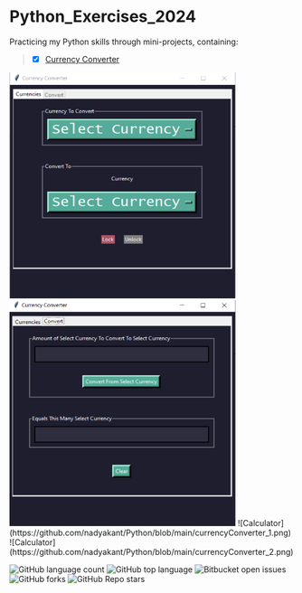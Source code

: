 # Python_Exercises_2024

Practicing my Python skills through mini-projects, containing: 
> - [x] [Currency Converter](https://github.com/nadyakant/Python/blob/main/Currency_Conversion.py) 

<img src="https://github.com/nadyakant/Python/blob/main/currencyConverter_1.png" width="400" height="400" /> 
<img src="https://github.com/nadyakant/Python/blob/main/currencyConverter_2.png" width="400" height="400" />
![Calculator](https://github.com/nadyakant/Python/blob/main/currencyConverter_1.png)
![Calculator](https://github.com/nadyakant/Python/blob/main/currencyConverter_2.png)





![GitHub language count](https://img.shields.io/github/languages/count/nadyakant/Python) ![GitHub top language](https://img.shields.io/github/languages/top/nadyakant/Python) ![Bitbucket open issues](https://img.shields.io/bitbucket/issues/nadyakant/Python) ![GitHub forks](https://img.shields.io/github/forks/nadyakant/Python) ![GitHub Repo stars](https://img.shields.io/github/stars/nadyakant/Java_Exercises_2020) 
